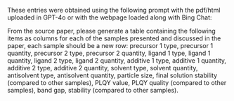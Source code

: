 These entries were obtained using the following prompt with the pdf/html uploaded in GPT-4o or with the webpage loaded along with Bing Chat:

From the source paper, please generate a table containing the following items as columns for each of the samples presented and discussed in the paper, each sample should be a new row: precursor 1 type, precursor 1 quantity, precursor 2 type, precursor 2 quantity, ligand 1 type, ligand 1 quantity, ligand 2 type, ligand 2 quantity,  additive 1 type, additive 1 quantity, additive 2 type, additive 2 quantity, solvent type, solvent quantity, antisolvent type, antisolvent quantity, particle size, final solution stability (compared to other samples), PLQY value, PLQY quality (compared to other samples), band gap, stability (compared to other samples).